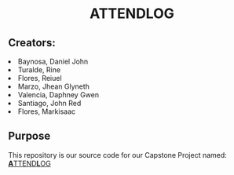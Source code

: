 <h1 align="center">ATTENDLOG</h1>

<h2>Creators:</h2>
<li>Baynosa, Daniel John</li>
<li>Turalde, Rine</li>
<li>Flores, Reiuel</li>
<li>Marzo, Jhean Glyneth</li>
<li>Valencia, Daphney Gwen</li>
<li>Santiago, John Red</li>
<li>Flores, Markisaac</li>

<h2>Purpose</h2>
<p>This repository is our source code for our Capstone Project named: <a href="https://www.attendlog.ga/"><b>A</b>TTEND<b>L</b>OG</a></p>
